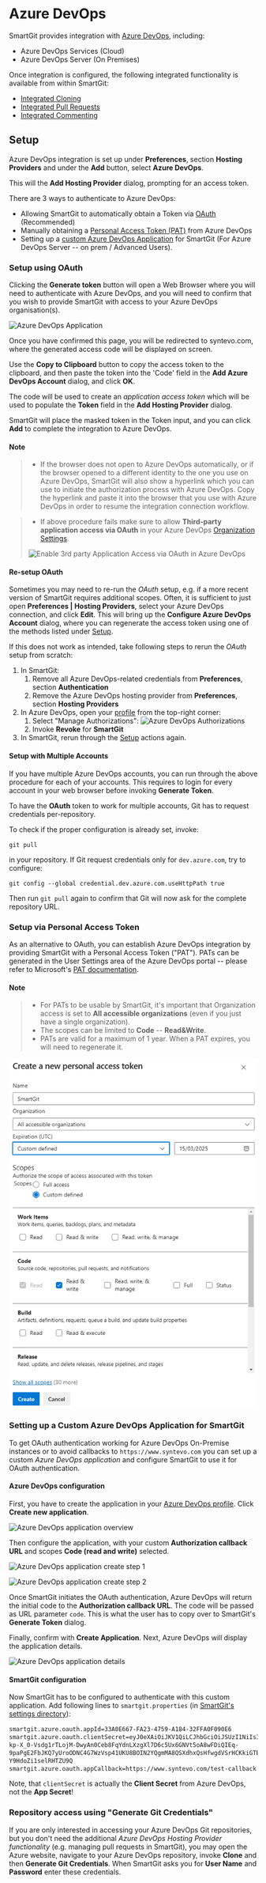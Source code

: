 # Azure DevOps

SmartGit provides integration with [Azure DevOps](https://learn.microsoft.com/en-us/azure/devops), including:
- Azure DevOps Services (Cloud)
- Azure DevOps Server (On Premises)

Once integration is configured, the following integrated functionality is available from within SmartGit:

- [Integrated Cloning](Integrated-Cloning.md)
- [Integrated Pull Requests](Integrated-PullRequests.md)
- [Integrated Commenting](Integrated-Comments.md)

## Setup

Azure DevOps integration is set up under **Preferences**, section **Hosting Providers** and under the **Add** button, select **Azure DevOps**.

This will the **Add Hosting Provider** dialog, prompting for an access token.

There are 3 ways to authenticate to Azure DevOps:
- Allowing SmartGit to automatically obtain a Token via [OAuth](#setup-using-oauth) (Recommended)
- Manually obtaining a [Personal Access Token (PAT)](#setup-via-personal-access-token) from Azure DevOps
- Setting up a [custom Azure DevOps Application](#setting-up-a-custom-azure-devops-application-for-smartgit) for SmartGit (For Azure DevOps Server -- on prem / Advanced Users).

### Setup using OAuth

Clicking the **Generate token** button will open a Web Browser where you will need to authenticate with Azure DevOps, and you will need to confirm that you wish to provide SmartGit with access to your Azure DevOps organisation(s).

![Azure DevOps Application](../attachments/53215478/53215480.png)

Once you have confirmed this page, you will be redirected to syntevo.com, where the generated access code will be displayed on screen.

Use the **Copy to Clipboard** button to copy the access token to the clipboard, and then paste the token into the 'Code' field in the **Add Azure DevOps Account** dialog, and click **OK**.

The code will be used to create an *application access token* which will be used to populate the **Token** field in the **Add Hosting Provider** dialog.

SmartGit will place the masked token in the Token input, and you can click **Add** to complete the integration to Azure DevOps.

#### Note
> - If the browser does not open to Azure DevOps automatically, or if the browser opened to a different identity to the one you use on Azure DevOps, SmartGit will also show a hyperlink which you can use to initiate the authorization process with Azure DevOps.
> Copy the hyperlink and paste it into the browser that you use with Azure DevOps in order to resume the integration connection workflow.

> - If above procedure fails make sure to allow **Third-party application access via OAuth** in your Azure DevOps [Organization Settings](https://learn.microsoft.com/en-us/azure/devops/organizations/accounts/change-application-access-policies).
>
> ![Enable 3rd party Application Access via OAuth in Azure DevOps](../attachments/53215478/53215479.png)

#### Re-setup OAuth

Sometimes you may need to re-run the *OAuth* setup, e.g. if a more recent version of SmartGit requires additional scopes.
Often, it is sufficient to just open **Preferences \| Hosting Providers**, select your Azure DevOps connection, and click **Edit**.
This will bring up the **Configure Azure DevOps Account** dialog, where you can regenerate the access token using one of the methods listed under [Setup](#setup).

If this does not work as intended, take following steps to rerun the *OAuth* setup from scratch:

1. In SmartGit:
    1. Remove all Azure DevOps-related credentials from **Preferences**, section **Authentication**
    2. Remove the Azure DevOps hosting provider from **Preferences**, section **Hosting Providers**
2. In Azure DevOps, open your [profile](https://aex.dev.azure.com/me?mkt=en-US#) from the top-right corner:
    1. Select "Manage Authorizations":
       ![Azure DevOps Authorizations](../attachments/azure-app-revoke.png)
    2. Invoke **Revoke** for **SmartGit**
3. In SmartGit, rerun through the [Setup](#setup) actions again.

#### Setup with Multiple Accounts

If you have multiple Azure DevOps accounts, you can run through the above procedure for each of your accounts.
This requires to login for every account in your web browser before invoking **Generate Token**.

To have the **OAuth** token to work for multiple accounts, Git has to request credentials per-repository.

To check if the proper configuration is already set, invoke:

```
git pull
```

in your repository.
If Git request credentials only for `dev.azure.com`, try to configure:

```
git config --global credential.dev.azure.com.useHttpPath true
```

Then run `git pull` again to confirm that Git will now ask for the complete repository URL.

### Setup via Personal Access Token

As an alternative to OAuth, you can establish Azure DevOps integration by providing SmartGit with a Personal Access Token ("PAT").
PATs can be generated in the User Settings area of the Azure DevOps portal -- please refer to Microsoft's [PAT documentation](https://learn.microsoft.com/en-us/azure/devops/organizations/accounts/use-personal-access-tokens-to-authenticate).

#### Note
> - For PATs to be usable by SmartGit, it's important that Organization access is set to **All accessible organizations** (even if you just have a single organization).
> - The scopes can be limited to **Code** -- **Read&Write**.
> - PATs are valid for a maximum of 1 year.
> When a PAT expires, you will need to regenerate it.

![Azure DevOps PAT Scopes](../images/Integrations-DevOps-PAT.png)

### Setting up a Custom Azure DevOps Application for SmartGit

To get OAuth authentication working for Azure DevOps On-Premise instances or to avoid callbacks to `https://www.syntevo.com` you can set up a custom *Azure DevOps application* and configure SmartGit to use it for OAuth authentication.

#### Azure DevOps configuration

First, you have to create the application in your [Azure DevOps profile](https://app.vsaex.visualstudio.com/me?mkt=en-US).
Click **Create new application**.

![Azure DevOps application overview](../attachments/azure-app-overview.png)

Then configure the application, with your custom **Authorization callback URL** and scopes **Code (read and write)** selected.

![Azure DevOps application create step 1](../attachments/azure-app-create-1.png)

![Azure DevOps application create step 2](../attachments/azure-app-create-2.png)

Once SmartGit initiates the OAuth authentication, Azure DevOps will return the initial code to the **Authorization callback URL**.
The code will be passed as URL parameter `code`.
This is what the user has to copy over to SmartGit's **Generate Token** dialog.

Finally, confirm with **Create Application**.
Next, Azure DevOps will display the application details.

![Azure DevOps application details](../attachments/azure-app-details.png)

#### SmartGit configuration

Now SmartGit has to be configured to authenticate with this custom application.
Add following lines to `smartgit.properties` (in [SmartGit's settings directory](../Installation/Installation-and-Files.md#default-path-of-smartgits-settings-directory)):

```
smartgit.azure.oauth.appId=33A0E667-FA23-4759-A184-32FFA0F090E6
smartgit.azure.oauth.clientSecret=eyJ0eXAiOiJKV1QiLCJhbGciOiJSUzI1NiIsIng1dCI6Im9PdmN6NU1fN3AtSGpJS2xGWHo5M3VfVjBabyJ9.eyJjaWQiOiIzM2EwZTY2Ny1mYTIzLTQ3NTktYTE4NC0zMmZmYTBmMDkwZTYiLCJjc2kiOiJkNDAwYzIxYy02ODZiLTQ5NTctODg4Zi1kMTI5ZmY3MTc4ZWMiLCJuYW1laWQiOiJlMDY1YmIyYi0wMjc4LTYwMWMtOTc4Ny0zMGI2NGY0ZWI2MDMiLCJpc3MiOiJhcHAudnN0b2tlbi52aXN1YWxzdHVkaW8uY29tIiwiYXVkIjoiYXBwLnZzdG9rZW4udmlzdWFsc3R1ZGlvLmNvbSIsIm5iZiI6MTY1MTgzMTY1OCwiZXhwIjoxODA5NTk4MDU4fQ.jCcLR77IZtl56KS9KS39hrtHPm4d4HtUyCu_Xv4c9V1zNSuXMRTL49TP02OHoP6aXqtq7PWhKxEMBXTYdGMCPBMXoxLBPwEJTW7wCWTQH9AFHikZnpeqBjYwO18a7vg7u69Hm-kp-X_0-Vsdg1rTLojM-DwyAn0Ceb8FqYdnLXzgXl7D6c5Ux6GNVt5oA8wFDiQIEq-9paPgE2FbJKQ7yUroODNC4G7WzVsp41UKU8BOIN2YQgmMA8QSXdhxQsHfwgdVSrHCKkiGTBznJCXhmZkKkUkJ9QikXQ8s3FHBDormbJtT_m3Yx8fn24Vrm0_b7WV-Y9HdoZi1selRHTZU9Q
smartgit.azure.oauth.appCallback=https://www.syntevo.com/test-callback
```

Note, that `clientSecret` is actually the **Client Secret** from Azure DevOps, not the **App Secret**!

### Repository access using "Generate Git Credentials"

If you are only interested in accessing your Azure DevOps Git repositories, but you don't need the additional *Azure DevOps Hosting Provider functionality* (e.g. managing pull requests in SmartGit), you may open the Azure website, navigate to your Azure DevOps repository, invoke **Clone** and then **Generate Git Credentials**.
When SmartGit asks you for **User Name** and **Password** enter these credentials.

